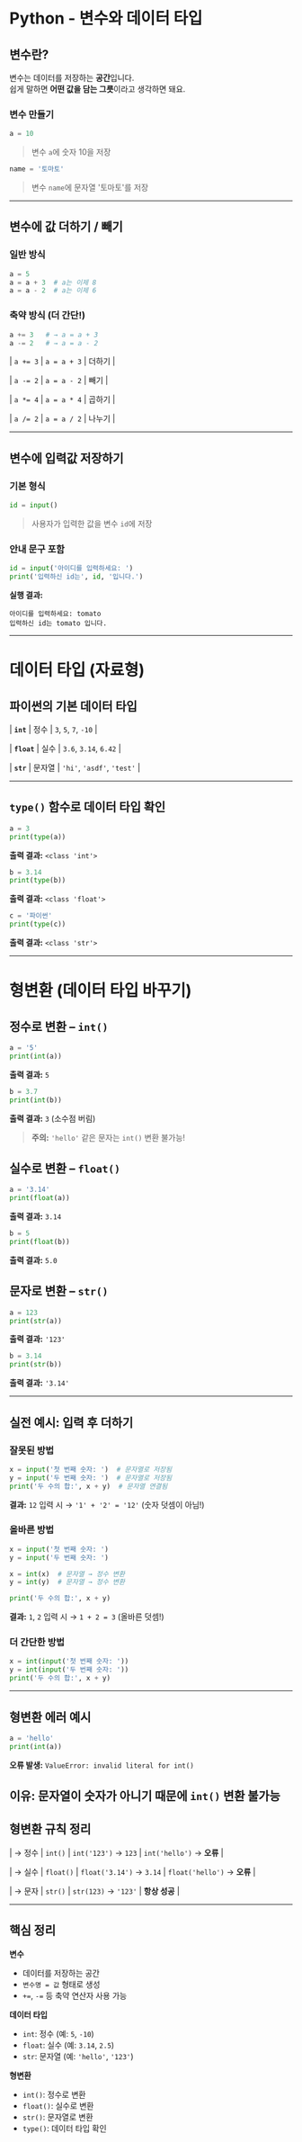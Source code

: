 # Python - 변수와 데이터 타입
## 변수란?

변수는 데이터를 저장하는 **공간**입니다.  
쉽게 말하면 **어떤 값을 담는 그릇**이라고 생각하면 돼요.

### 변수 만들기

```python
a = 10
```
> 변수 `a`에 숫자 10을 저장

```python
name = '토마토'
```
> 변수 `name`에 문자열 '토마토'를 저장

---

## 변수에 값 더하기 / 빼기

### 일반 방식

```python
a = 5
a = a + 3  # a는 이제 8
a = a - 2  # a는 이제 6
```

### 축약 방식 (더 간단!)

```python
a += 3   # → a = a + 3
a -= 2   # → a = a - 2
```

| `a += 3` | `a = a + 3` | 더하기 |

| `a -= 2` | `a = a - 2` | 빼기 |

| `a *= 4` | `a = a * 4` | 곱하기 |

| `a /= 2` | `a = a / 2` | 나누기 |

---

## 변수에 입력값 저장하기

### 기본 형식

```python
id = input()
```
> 사용자가 입력한 값을 변수 `id`에 저장

### 안내 문구 포함

```python
id = input('아이디를 입력하세요: ')
print('입력하신 id는', id, '입니다.')
```

**실행 결과:**
```
아이디를 입력하세요: tomato
입력하신 id는 tomato 입니다.
```

---

# 데이터 타입 (자료형)

## 파이썬의 기본 데이터 타입

| **`int`** | 정수 | `3`, `5`, `7`, `-10` |

| **`float`** | 실수 | `3.6`, `3.14`, `6.42` |

| **`str`** | 문자열 | `'hi'`, `'asdf'`, `'test'` |

---

## `type()` 함수로 데이터 타입 확인

```python
a = 3
print(type(a))
```
**출력 결과:** `<class 'int'>`

```python
b = 3.14
print(type(b))
```
**출력 결과:** `<class 'float'>`

```python
c = '파이썬'
print(type(c))
```
**출력 결과:** `<class 'str'>`

---

# 형변환 (데이터 타입 바꾸기)

## 정수로 변환 – `int()`

```python
a = '5'
print(int(a))
```
**출력 결과:** `5`

```python
b = 3.7
print(int(b))
```
**출력 결과:** `3` (소수점 버림)

> **주의:** `'hello'` 같은 문자는 `int()` 변환 불가능!

## 실수로 변환 – `float()`

```python
a = '3.14'
print(float(a))
```
**출력 결과:** `3.14`

```python
b = 5
print(float(b))
```
**출력 결과:** `5.0`

## 문자로 변환 – `str()`

```python
a = 123
print(str(a))
```
**출력 결과:** `'123'`

```python
b = 3.14
print(str(b))
```
**출력 결과:** `'3.14'`

---

## 실전 예시: 입력 후 더하기

### 잘못된 방법

```python
x = input('첫 번째 숫자: ')  # 문자열로 저장됨
y = input('두 번째 숫자: ')  # 문자열로 저장됨
print('두 수의 합:', x + y)  # 문자열 연결됨
```
**결과:** `12` 입력 시 → `'1' + '2' = '12'` (숫자 덧셈이 아님!)

### 올바른 방법

```python
x = input('첫 번째 숫자: ')
y = input('두 번째 숫자: ')

x = int(x)  # 문자열 → 정수 변환
y = int(y)  # 문자열 → 정수 변환

print('두 수의 합:', x + y)
```
**결과:** `1`, `2` 입력 시 → `1 + 2 = 3` (올바른 덧셈!)

### 더 간단한 방법

```python
x = int(input('첫 번째 숫자: '))
y = int(input('두 번째 숫자: '))
print('두 수의 합:', x + y)
```

---

## 형변환 에러 예시

```python
a = 'hello'
print(int(a))
```
**오류 발생:** `ValueError: invalid literal for int()`

**이유:** 문자열이 숫자가 아니기 때문에 `int()` 변환 불가능
---

## 형변환 규칙 정리

| → 정수 | `int()` | `int('123')` → `123` | `int('hello')` → **오류** |

| → 실수 | `float()` | `float('3.14')` → `3.14` | `float('hello')` → **오류** |

| → 문자 | `str()` | `str(123)` → `'123'` | **항상 성공** |

---

## 핵심 정리

**변수**
- 데이터를 저장하는 공간
- `변수명 = 값` 형태로 생성
- `+=`, `-=` 등 축약 연산자 사용 가능

**데이터 타입**
- `int`: 정수 (예: `5`, `-10`)
- `float`: 실수 (예: `3.14`, `2.5`)
- `str`: 문자열 (예: `'hello'`, `'123'`)

**형변환**
- `int()`: 정수로 변환
- `float()`: 실수로 변환  
- `str()`: 문자열로 변환
- `type()`: 데이터 타입 확인